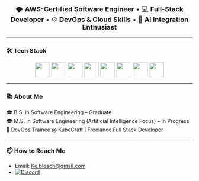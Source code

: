 <p align="center" style="font-size:18px;">
  🌩️ <strong>AWS-Certified Software Engineer</strong> • 💻 <strong>Full-Stack Developer</strong> • ⚙️ <strong>DevOps & Cloud Skills</strong> • 🤖 <strong>AI Integration Enthusiast</strong>
</p>

---

### 🛠️ Tech Stack

<p align="center">
  <img src="https://cdn.jsdelivr.net/gh/devicons/devicon/icons/python/python-original.svg" width="40" height="40" />
  <img src="https://cdn.jsdelivr.net/gh/devicons/devicon/icons/java/java-original.svg" width="40" height="40" />
  <img src="https://cdn.jsdelivr.net/gh/devicons/devicon/icons/react/react-original.svg" width="40" height="40" />
  <img src="https://cdn.jsdelivr.net/gh/devicons/devicon/icons/terraform/terraform-original.svg" width="40" height="40" />
  <img src="https://cdn.jsdelivr.net/gh/devicons/devicon/icons/amazonwebservices/amazonwebservices-original-wordmark.svg" width="40" height="40" />
  <img src="https://cdn.jsdelivr.net/gh/devicons/devicon/icons/docker/docker-original.svg" width="40" height="40" />
  <img src="https://cdn.jsdelivr.net/gh/devicons/devicon/icons/kubernetes/kubernetes-plain.svg" width="40" height="40" />
  <img src="https://cdn.jsdelivr.net/gh/devicons/devicon/icons/jenkins/jenkins-original.svg" width="40" height="40" />
</p>

---

### 📚 About Me

🎓 B.S. in Software Engineering – Graduate  
🎓 M.S. in Software Engineering (Artificial Intelligence Focus) – In Progress  
💼 DevOps Trainee @ KubeCraft | Freelance Full Stack Developer

---

### 📫 How to Reach Me

- Email: Ke.bleach@gmail.com  
- [![Discord](https://img.shields.io/badge/Discord-Ryviance-5865F2?style=for-the-badge&logo=discord&logoColor=white)](https://discord.com/users/155858222945796096)
